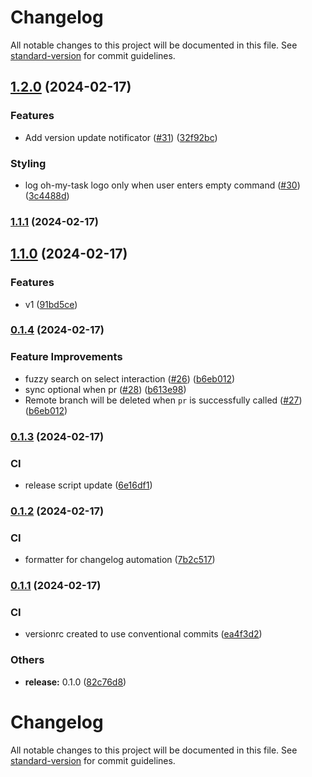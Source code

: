 # Changelog

All notable changes to this project will be documented in this file. See [standard-version](https://github.com/conventional-changelog/standard-version) for commit guidelines.

## [1.2.0](https://github.com/dovigod/workflow-cli/compare/v1.1.1...v1.2.0) (2024-02-17)


### Features

* Add version update notificator ([#31](https://github.com/dovigod/workflow-cli/issues/31)) ([32f92bc](https://github.com/dovigod/workflow-cli/commit/32f92bc25547e4ae7dcf46cfa5d42139b95fd779))


### Styling

* log oh-my-task logo only when user enters empty command ([#30](https://github.com/dovigod/workflow-cli/issues/30)) ([3c4488d](https://github.com/dovigod/workflow-cli/commit/3c4488d8ed1b6f4c32d6d8f316e6bfa3a7289e52))

### [1.1.1](https://github.com/dovigod/workflow-cli/compare/v1.1.0...v1.1.1) (2024-02-17)

## [1.1.0](https://github.com/dovigod/workflow-cli/compare/v0.1.5...v1.1.0) (2024-02-17)


### Features

* v1 ([91bd5ce](https://github.com/dovigod/workflow-cli/commit/91bd5ced1df79cccbcf573dccb785f224a20dc55))

### [0.1.4](https://github.com/dovigod/workflow-cli/compare/v0.1.4) (2024-02-17)

### Feature Improvements

- fuzzy search on select interaction ([#26](https://github.com/dovigod/workflow-cli/issues/26)) ([b6eb012](https://github.com/dovigod/workflow-cli/commit/b6eb0121b505f909a71c6c08837a3607f5c48848))
- sync optional when pr ([#28](https://github.com/dovigod/workflow-cli/issues/28)) ([b613e98](https://github.com/dovigod/workflow-cli/commit/b613e98c0437e984fa85301252a89ee598d2b6b3))
- Remote branch will be deleted when `pr` is successfully called ([#27](https://github.com/dovigod/workflow-cli/issues/27)) ([b6eb012](https://github.com/dovigod/oh-my-task/commit/5d2a075e61884f3b43e33a7a3fd0e1f8eeade142))

### [0.1.3](https://github.com/dovigod/workflow-cli/compare/v0.1.0...v0.1.3) (2024-02-17)

### CI

- release script update ([6e16df1](https://github.com/dovigod/workflow-cli/commit/6e16df131df29f6920024670a7922144e540c501))

### [0.1.2](https://github.com/dovigod/workflow-cli/compare/v0.1.1...v0.1.2) (2024-02-17)

### CI

- formatter for changelog automation ([7b2c517](https://github.com/dovigod/workflow-cli/commit/7b2c517cc6e411832825991455c64bbe787fbe64))

### [0.1.1](https://github.com/dovigod/workflow-cli/compare/v0.1.0...v0.1.1) (2024-02-17)

### CI

- versionrc created to use conventional commits ([ea4f3d2](https://github.com/dovigod/workflow-cli/commit/ea4f3d26a83c349781203cadf405f8043002fb3d))

### Others

- **release:** 0.1.0 ([82c76d8](https://github.com/dovigod/workflow-cli/commit/82c76d89f15f61aa58f251239ac1824f10542151))

# Changelog

All notable changes to this project will be documented in this file. See [standard-version](https://github.com/conventional-changelog/standard-version) for commit guidelines.
